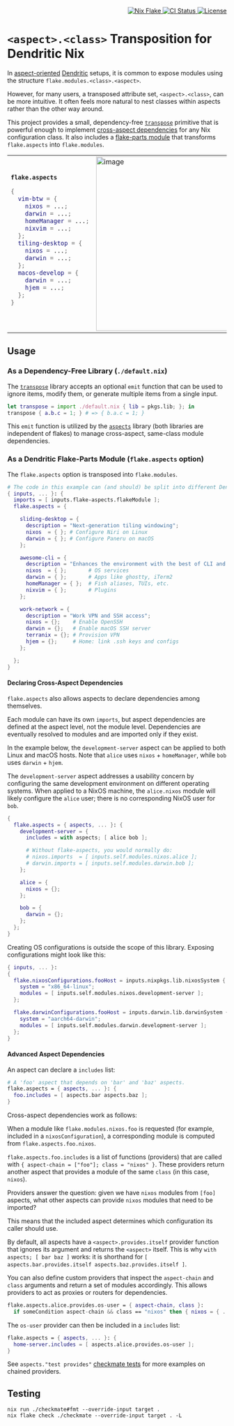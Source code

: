 <!-- Badges -->

<p align="right">
  <a href="https://nixos.org/"> <img src="https://img.shields.io/badge/Nix-Flake-informational?logo=nixos&logoColor=white" alt="Nix Flake"/> </a>
  <a href="https://github.com/vic/flake-aspects/actions">
  <img src="https://github.com/vic/flake-aspects/actions/workflows/test.yml/badge.svg" alt="CI Status"/> </a>
  <a href="LICENSE"> <img src="https://img.shields.io/github/license/vic/flake-aspects" alt="License"/> </a>
</p>

# `<aspect>.<class>` Transposition for Dendritic Nix

In [aspect-oriented](https://vic.github.io/dendrix/Dendritic.html) [Dendritic](https://github.com/mightyiam/dendritic) setups, it is common to expose modules using the structure `flake.modules.<class>.<aspect>`.

However, for many users, a transposed attribute set, `<aspect>.<class>`, can be more intuitive. It often feels more natural to nest classes within aspects rather than the other way around.

This project provides a small, dependency-free [`transpose`](default.nix) primitive that is powerful enough to implement [cross-aspect dependencies](aspects.nix) for any Nix configuration class. It also includes a [flake-parts module](flakeModule.nix) that transforms `flake.aspects` into `flake.modules`.

<table>
<tr>
<td>
<b><code>flake.aspects</code></b>

```nix
{
  vim-btw = {
    nixos = ...;
    darwin = ...;
    homeManager = ...;
    nixvim = ...;
  };
  tiling-desktop = {
    nixos = ...;
    darwin = ...;
  };
  macos-develop = {
    darwin = ...;
    hjem = ...;
  };
}
```

</td>
<td>
<img width="400" height="400" alt="image" src="https://github.com/user-attachments/assets/dd28ce8d-f727-4e31-a192-d3002ee8984e" />
</td>
<td>
<code>flake.modules</code>

```nix
{
  nixos = {
    vim-btw = ...;
    tiling-desktop = ...;
  };
  darwin = {
    vim-btw = ...;
    tiling-desktop = ...;
    macos-develop = ...;
  };
  homeManager = {
    vim-btw = ...;
  };
  hjem = {
    macos-develop = ...;
  };
  nixvim = {
    vim-btw = ...;
  };
}
```

</td>
</tr>
</table>

## Usage

### As a Dependency-Free Library (`./default.nix`)

The [`transpose`](default.nix) library accepts an optional `emit` function that can be used to ignore items, modify them, or generate multiple items from a single input.

```nix
let transpose = import ./default.nix { lib = pkgs.lib; }; in
transpose { a.b.c = 1; } # => { b.a.c = 1; }
```

This `emit` function is utilized by the [`aspects`](aspects.nix) library (both libraries are independent of flakes) to manage cross-aspect, same-class module dependencies.

### As a Dendritic Flake-Parts Module (`flake.aspects` option)

The `flake.aspects` option is transposed into `flake.modules`.

```nix
# The code in this example can (and should) be split into different Dendritic modules.
{ inputs, ... }: {
  imports = [ inputs.flake-aspects.flakeModule ];
  flake.aspects = {

    sliding-desktop = {
      description = "Next-generation tiling windowing";
      nixos  = { }; # Configure Niri on Linux
      darwin = { }; # Configure Paneru on macOS
    };

    awesome-cli = {
      description = "Enhances the environment with the best of CLI and TUI";
      nixos  = { };       # OS services
      darwin = { };       # Apps like ghostty, iTerm2
      homeManager = { };  # Fish aliases, TUIs, etc.
      nixvim = { };       # Plugins
    };

    work-network = {
      description = "Work VPN and SSH access";
      nixos = {};    # Enable OpenSSH
      darwin = {};   # Enable macOS SSH server
      terranix = {}; # Provision VPN
      hjem = {};     # Home: link .ssh keys and configs
    };

  };
}
```

#### Declaring Cross-Aspect Dependencies

`flake.aspects` also allows aspects to declare dependencies among themselves.

Each module can have its own `imports`, but aspect dependencies are defined at the aspect level, not the module level. Dependencies are eventually resolved to modules and are imported only if they exist.

In the example below, the `development-server` aspect can be applied to both Linux and macOS hosts. Note that `alice` uses `nixos` + `homeManager`, while `bob` uses `darwin` + `hjem`.

The `development-server` aspect addresses a usability concern by configuring the same development environment on different operating systems. When applied to a NixOS machine, the `alice.nixos` module will likely configure the `alice` user; there is no corresponding NixOS user for `bob`.

```nix
{
  flake.aspects = { aspects, ... }: {
    development-server = {
      includes = with aspects; [ alice bob ];

      # Without flake-aspects, you would normally do:
      # nixos.imports  = [ inputs.self.modules.nixos.alice ];
      # darwin.imports = [ inputs.self.modules.darwin.bob ];
    };

    alice = {
      nixos = {};
    };

    bob = {
      darwin = {};
    };
  };
}
```

Creating OS configurations is outside the scope of this library. Exposing configurations might look like this:

```nix
{ inputs, ... }:
{
  flake.nixosConfigurations.fooHost = inputs.nixpkgs.lib.nixosSystem {
    system = "x86_64-linux";
    modules = [ inputs.self.modules.nixos.development-server ];
  };

  flake.darwinConfigurations.fooHost = inputs.darwin.lib.darwinSystem {
    system = "aarch64-darwin";
    modules = [ inputs.self.modules.darwin.development-server ];
  };
}
```

#### Advanced Aspect Dependencies

An aspect can declare a `includes` list:

```nix
# A 'foo' aspect that depends on 'bar' and 'baz' aspects.
flake.aspects = { aspects, ... }: {
  foo.includes = [ aspects.bar aspects.baz ];
}
```

Cross-aspect dependencies work as follows:

When a module like `flake.modules.nixos.foo` is requested (for example, included in a `nixosConfiguration`), a corresponding module is computed from `flake.aspects.foo.nixos`.

`flake.aspects.foo.includes` is a list of functions (providers) that are called with `{ aspect-chain = ["foo"]; class = "nixos" }`. These providers return another aspect that provides a module of the same `class` (in this case, `nixos`).

Providers answer the question: given we have `nixos` modules from `[foo]` aspects, what other aspects can provide `nixos` modules that need to be imported?

This means that the included aspect determines which configuration its caller should use.

By default, all aspects have a `<aspect>.provides.itself` provider function that ignores its argument and returns the `<aspect>` itself. This is why `with aspects; [ bar baz ]` works: it is shorthand for `[ aspects.bar.provides.itself aspects.baz.provides.itself ]`.

You can also define custom providers that inspect the `aspect-chain` and `class` arguments and return a set of modules accordingly. This allows providers to act as proxies or routers for dependencies.

```nix
flake.aspects.alice.provides.os-user = { aspect-chain, class }:
  if someCondition aspect-chain && class == "nixos" then { nixos = { ... }; } else { };
```

The `os-user` provider can then be included in a `includes` list:

```nix
flake.aspects = { aspects, ... }: {
  home-server.includes = [ aspects.alice.provides.os-user ];
}
```

See `aspects."test provides"` [checkmate tests](checkmate.nix) for more examples on chained providers.

## Testing

```shell
nix run ./checkmate#fmt --override-input target .
nix flake check ./checkmate --override-input target . -L
```
